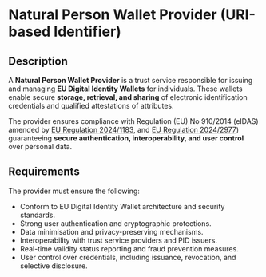 # Natural Person Wallet Provider (URI-based Identifier)

## Description

A **Natural Person Wallet Provider** is a trust service responsible for issuing and managing **EU Digital Identity Wallets** for individuals. These wallets enable secure **storage, retrieval, and sharing** of electronic identification credentials and qualified attestations of attributes. 

The provider ensures compliance with Regulation (EU) No 910/2014 (eIDAS) amended by [EU Regulation 2024/1183](https://eur-lex.europa.eu/eli/reg/2024/1183/oj/eng), and [EU Regulation 2024/2977](https://eur-lex.europa.eu/eli/reg/2024/1183/oj/eng))  guaranteeing **secure authentication, interoperability, and user control** over personal data.

## Requirements

The provider must ensure the following:

- Conform to EU Digital Identity Wallet architecture and security standards.
- Strong user authentication and cryptographic protections.
- Data minimisation and privacy-preserving mechanisms.
- Interoperability with trust service providers and PID issuers.
- Real-time validity status reporting and fraud prevention measures.
- User control over credentials, including issuance, revocation, and selective disclosure.
